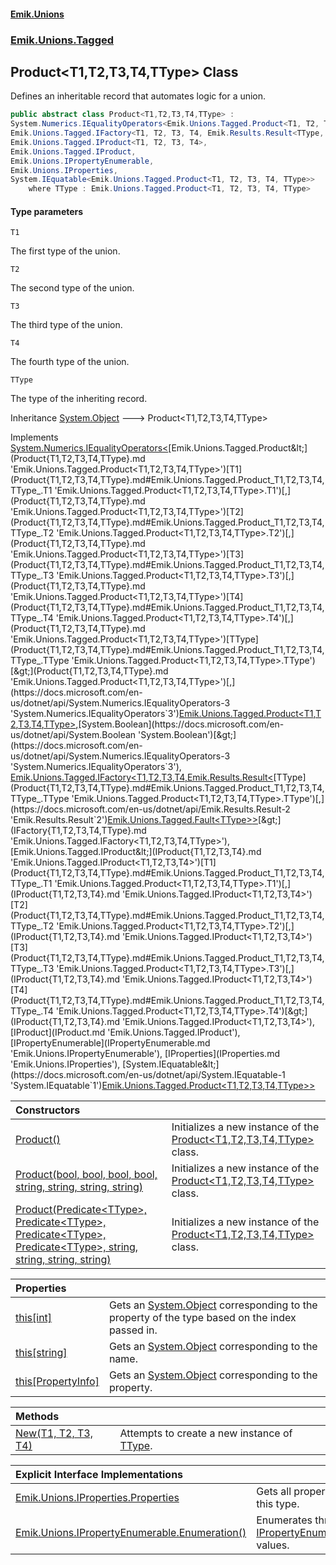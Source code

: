 #### [Emik.Unions](index.md 'index')
### [Emik.Unions.Tagged](Emik.Unions.Tagged.md 'Emik.Unions.Tagged')

## Product<T1,T2,T3,T4,TType> Class

Defines an inheritable record that automates logic for a union.

```csharp
public abstract class Product<T1,T2,T3,T4,TType> :
System.Numerics.IEqualityOperators<Emik.Unions.Tagged.Product<T1, T2, T3, T4, TType>, Emik.Unions.Tagged.Product<T1, T2, T3, T4, TType>, bool>,
Emik.Unions.Tagged.IFactory<T1, T2, T3, T4, Emik.Results.Result<TType, Emik.Unions.Tagged.Fault<TType>>>,
Emik.Unions.Tagged.IProduct<T1, T2, T3, T4>,
Emik.Unions.Tagged.IProduct,
Emik.Unions.IPropertyEnumerable,
Emik.Unions.IProperties,
System.IEquatable<Emik.Unions.Tagged.Product<T1, T2, T3, T4, TType>>
    where TType : Emik.Unions.Tagged.Product<T1, T2, T3, T4, TType>
```
#### Type parameters

<a name='Emik.Unions.Tagged.Product_T1,T2,T3,T4,TType_.T1'></a>

`T1`

The first type of the union.

<a name='Emik.Unions.Tagged.Product_T1,T2,T3,T4,TType_.T2'></a>

`T2`

The second type of the union.

<a name='Emik.Unions.Tagged.Product_T1,T2,T3,T4,TType_.T3'></a>

`T3`

The third type of the union.

<a name='Emik.Unions.Tagged.Product_T1,T2,T3,T4,TType_.T4'></a>

`T4`

The fourth type of the union.

<a name='Emik.Unions.Tagged.Product_T1,T2,T3,T4,TType_.TType'></a>

`TType`

The type of the inheriting record.

Inheritance [System.Object](https://docs.microsoft.com/en-us/dotnet/api/System.Object 'System.Object') &#129106; Product<T1,T2,T3,T4,TType>

Implements [System.Numerics.IEqualityOperators&lt;](https://docs.microsoft.com/en-us/dotnet/api/System.Numerics.IEqualityOperators-3 'System.Numerics.IEqualityOperators`3')[Emik.Unions.Tagged.Product&lt;](Product{T1,T2,T3,T4,TType}.md 'Emik.Unions.Tagged.Product<T1,T2,T3,T4,TType>')[T1](Product{T1,T2,T3,T4,TType}.md#Emik.Unions.Tagged.Product_T1,T2,T3,T4,TType_.T1 'Emik.Unions.Tagged.Product<T1,T2,T3,T4,TType>.T1')[,](Product{T1,T2,T3,T4,TType}.md 'Emik.Unions.Tagged.Product<T1,T2,T3,T4,TType>')[T2](Product{T1,T2,T3,T4,TType}.md#Emik.Unions.Tagged.Product_T1,T2,T3,T4,TType_.T2 'Emik.Unions.Tagged.Product<T1,T2,T3,T4,TType>.T2')[,](Product{T1,T2,T3,T4,TType}.md 'Emik.Unions.Tagged.Product<T1,T2,T3,T4,TType>')[T3](Product{T1,T2,T3,T4,TType}.md#Emik.Unions.Tagged.Product_T1,T2,T3,T4,TType_.T3 'Emik.Unions.Tagged.Product<T1,T2,T3,T4,TType>.T3')[,](Product{T1,T2,T3,T4,TType}.md 'Emik.Unions.Tagged.Product<T1,T2,T3,T4,TType>')[T4](Product{T1,T2,T3,T4,TType}.md#Emik.Unions.Tagged.Product_T1,T2,T3,T4,TType_.T4 'Emik.Unions.Tagged.Product<T1,T2,T3,T4,TType>.T4')[,](Product{T1,T2,T3,T4,TType}.md 'Emik.Unions.Tagged.Product<T1,T2,T3,T4,TType>')[TType](Product{T1,T2,T3,T4,TType}.md#Emik.Unions.Tagged.Product_T1,T2,T3,T4,TType_.TType 'Emik.Unions.Tagged.Product<T1,T2,T3,T4,TType>.TType')[&gt;](Product{T1,T2,T3,T4,TType}.md 'Emik.Unions.Tagged.Product<T1,T2,T3,T4,TType>')[,](https://docs.microsoft.com/en-us/dotnet/api/System.Numerics.IEqualityOperators-3 'System.Numerics.IEqualityOperators`3')[Emik.Unions.Tagged.Product&lt;](Product{T1,T2,T3,T4,TType}.md 'Emik.Unions.Tagged.Product<T1,T2,T3,T4,TType>')[T1](Product{T1,T2,T3,T4,TType}.md#Emik.Unions.Tagged.Product_T1,T2,T3,T4,TType_.T1 'Emik.Unions.Tagged.Product<T1,T2,T3,T4,TType>.T1')[,](Product{T1,T2,T3,T4,TType}.md 'Emik.Unions.Tagged.Product<T1,T2,T3,T4,TType>')[T2](Product{T1,T2,T3,T4,TType}.md#Emik.Unions.Tagged.Product_T1,T2,T3,T4,TType_.T2 'Emik.Unions.Tagged.Product<T1,T2,T3,T4,TType>.T2')[,](Product{T1,T2,T3,T4,TType}.md 'Emik.Unions.Tagged.Product<T1,T2,T3,T4,TType>')[T3](Product{T1,T2,T3,T4,TType}.md#Emik.Unions.Tagged.Product_T1,T2,T3,T4,TType_.T3 'Emik.Unions.Tagged.Product<T1,T2,T3,T4,TType>.T3')[,](Product{T1,T2,T3,T4,TType}.md 'Emik.Unions.Tagged.Product<T1,T2,T3,T4,TType>')[T4](Product{T1,T2,T3,T4,TType}.md#Emik.Unions.Tagged.Product_T1,T2,T3,T4,TType_.T4 'Emik.Unions.Tagged.Product<T1,T2,T3,T4,TType>.T4')[,](Product{T1,T2,T3,T4,TType}.md 'Emik.Unions.Tagged.Product<T1,T2,T3,T4,TType>')[TType](Product{T1,T2,T3,T4,TType}.md#Emik.Unions.Tagged.Product_T1,T2,T3,T4,TType_.TType 'Emik.Unions.Tagged.Product<T1,T2,T3,T4,TType>.TType')[&gt;](Product{T1,T2,T3,T4,TType}.md 'Emik.Unions.Tagged.Product<T1,T2,T3,T4,TType>')[,](https://docs.microsoft.com/en-us/dotnet/api/System.Numerics.IEqualityOperators-3 'System.Numerics.IEqualityOperators`3')[System.Boolean](https://docs.microsoft.com/en-us/dotnet/api/System.Boolean 'System.Boolean')[&gt;](https://docs.microsoft.com/en-us/dotnet/api/System.Numerics.IEqualityOperators-3 'System.Numerics.IEqualityOperators`3'), [Emik.Unions.Tagged.IFactory&lt;](IFactory{T1,T2,T3,T4,TType}.md 'Emik.Unions.Tagged.IFactory<T1,T2,T3,T4,TType>')[T1](Product{T1,T2,T3,T4,TType}.md#Emik.Unions.Tagged.Product_T1,T2,T3,T4,TType_.T1 'Emik.Unions.Tagged.Product<T1,T2,T3,T4,TType>.T1')[,](IFactory{T1,T2,T3,T4,TType}.md 'Emik.Unions.Tagged.IFactory<T1,T2,T3,T4,TType>')[T2](Product{T1,T2,T3,T4,TType}.md#Emik.Unions.Tagged.Product_T1,T2,T3,T4,TType_.T2 'Emik.Unions.Tagged.Product<T1,T2,T3,T4,TType>.T2')[,](IFactory{T1,T2,T3,T4,TType}.md 'Emik.Unions.Tagged.IFactory<T1,T2,T3,T4,TType>')[T3](Product{T1,T2,T3,T4,TType}.md#Emik.Unions.Tagged.Product_T1,T2,T3,T4,TType_.T3 'Emik.Unions.Tagged.Product<T1,T2,T3,T4,TType>.T3')[,](IFactory{T1,T2,T3,T4,TType}.md 'Emik.Unions.Tagged.IFactory<T1,T2,T3,T4,TType>')[T4](Product{T1,T2,T3,T4,TType}.md#Emik.Unions.Tagged.Product_T1,T2,T3,T4,TType_.T4 'Emik.Unions.Tagged.Product<T1,T2,T3,T4,TType>.T4')[,](IFactory{T1,T2,T3,T4,TType}.md 'Emik.Unions.Tagged.IFactory<T1,T2,T3,T4,TType>')[Emik.Results.Result&lt;](https://docs.microsoft.com/en-us/dotnet/api/Emik.Results.Result-2 'Emik.Results.Result`2')[TType](Product{T1,T2,T3,T4,TType}.md#Emik.Unions.Tagged.Product_T1,T2,T3,T4,TType_.TType 'Emik.Unions.Tagged.Product<T1,T2,T3,T4,TType>.TType')[,](https://docs.microsoft.com/en-us/dotnet/api/Emik.Results.Result-2 'Emik.Results.Result`2')[Emik.Unions.Tagged.Fault&lt;](Fault{T}.md 'Emik.Unions.Tagged.Fault<T>')[TType](Product{T1,T2,T3,T4,TType}.md#Emik.Unions.Tagged.Product_T1,T2,T3,T4,TType_.TType 'Emik.Unions.Tagged.Product<T1,T2,T3,T4,TType>.TType')[&gt;](Fault{T}.md 'Emik.Unions.Tagged.Fault<T>')[&gt;](https://docs.microsoft.com/en-us/dotnet/api/Emik.Results.Result-2 'Emik.Results.Result`2')[&gt;](IFactory{T1,T2,T3,T4,TType}.md 'Emik.Unions.Tagged.IFactory<T1,T2,T3,T4,TType>'), [Emik.Unions.Tagged.IProduct&lt;](IProduct{T1,T2,T3,T4}.md 'Emik.Unions.Tagged.IProduct<T1,T2,T3,T4>')[T1](Product{T1,T2,T3,T4,TType}.md#Emik.Unions.Tagged.Product_T1,T2,T3,T4,TType_.T1 'Emik.Unions.Tagged.Product<T1,T2,T3,T4,TType>.T1')[,](IProduct{T1,T2,T3,T4}.md 'Emik.Unions.Tagged.IProduct<T1,T2,T3,T4>')[T2](Product{T1,T2,T3,T4,TType}.md#Emik.Unions.Tagged.Product_T1,T2,T3,T4,TType_.T2 'Emik.Unions.Tagged.Product<T1,T2,T3,T4,TType>.T2')[,](IProduct{T1,T2,T3,T4}.md 'Emik.Unions.Tagged.IProduct<T1,T2,T3,T4>')[T3](Product{T1,T2,T3,T4,TType}.md#Emik.Unions.Tagged.Product_T1,T2,T3,T4,TType_.T3 'Emik.Unions.Tagged.Product<T1,T2,T3,T4,TType>.T3')[,](IProduct{T1,T2,T3,T4}.md 'Emik.Unions.Tagged.IProduct<T1,T2,T3,T4>')[T4](Product{T1,T2,T3,T4,TType}.md#Emik.Unions.Tagged.Product_T1,T2,T3,T4,TType_.T4 'Emik.Unions.Tagged.Product<T1,T2,T3,T4,TType>.T4')[&gt;](IProduct{T1,T2,T3,T4}.md 'Emik.Unions.Tagged.IProduct<T1,T2,T3,T4>'), [IProduct](IProduct.md 'Emik.Unions.Tagged.IProduct'), [IPropertyEnumerable](IPropertyEnumerable.md 'Emik.Unions.IPropertyEnumerable'), [IProperties](IProperties.md 'Emik.Unions.IProperties'), [System.IEquatable&lt;](https://docs.microsoft.com/en-us/dotnet/api/System.IEquatable-1 'System.IEquatable`1')[Emik.Unions.Tagged.Product&lt;](Product{T1,T2,T3,T4,TType}.md 'Emik.Unions.Tagged.Product<T1,T2,T3,T4,TType>')[T1](Product{T1,T2,T3,T4,TType}.md#Emik.Unions.Tagged.Product_T1,T2,T3,T4,TType_.T1 'Emik.Unions.Tagged.Product<T1,T2,T3,T4,TType>.T1')[,](Product{T1,T2,T3,T4,TType}.md 'Emik.Unions.Tagged.Product<T1,T2,T3,T4,TType>')[T2](Product{T1,T2,T3,T4,TType}.md#Emik.Unions.Tagged.Product_T1,T2,T3,T4,TType_.T2 'Emik.Unions.Tagged.Product<T1,T2,T3,T4,TType>.T2')[,](Product{T1,T2,T3,T4,TType}.md 'Emik.Unions.Tagged.Product<T1,T2,T3,T4,TType>')[T3](Product{T1,T2,T3,T4,TType}.md#Emik.Unions.Tagged.Product_T1,T2,T3,T4,TType_.T3 'Emik.Unions.Tagged.Product<T1,T2,T3,T4,TType>.T3')[,](Product{T1,T2,T3,T4,TType}.md 'Emik.Unions.Tagged.Product<T1,T2,T3,T4,TType>')[T4](Product{T1,T2,T3,T4,TType}.md#Emik.Unions.Tagged.Product_T1,T2,T3,T4,TType_.T4 'Emik.Unions.Tagged.Product<T1,T2,T3,T4,TType>.T4')[,](Product{T1,T2,T3,T4,TType}.md 'Emik.Unions.Tagged.Product<T1,T2,T3,T4,TType>')[TType](Product{T1,T2,T3,T4,TType}.md#Emik.Unions.Tagged.Product_T1,T2,T3,T4,TType_.TType 'Emik.Unions.Tagged.Product<T1,T2,T3,T4,TType>.TType')[&gt;](Product{T1,T2,T3,T4,TType}.md 'Emik.Unions.Tagged.Product<T1,T2,T3,T4,TType>')[&gt;](https://docs.microsoft.com/en-us/dotnet/api/System.IEquatable-1 'System.IEquatable`1')

| Constructors | |
| :--- | :--- |
| [Product()](Product{T1,T2,T3,T4,TType}..ctor.md 'Emik.Unions.Tagged.Product<T1,T2,T3,T4,TType>.Product()') | Initializes a new instance of the [Product&lt;T1,T2,T3,T4,TType&gt;](Product{T1,T2,T3,T4,TType}.md 'Emik.Unions.Tagged.Product<T1,T2,T3,T4,TType>') class. |
| [Product(bool, bool, bool, bool, string, string, string, string)](Product{T1,T2,T3,T4,TType}..ctor(Boolean,Boolean,Boolean,Boolean,String,String,String,String).md 'Emik.Unions.Tagged.Product<T1,T2,T3,T4,TType>.Product(bool, bool, bool, bool, string, string, string, string)') | Initializes a new instance of the [Product&lt;T1,T2,T3,T4,TType&gt;](Product{T1,T2,T3,T4,TType}.md 'Emik.Unions.Tagged.Product<T1,T2,T3,T4,TType>') class. |
| [Product(Predicate&lt;TType&gt;, Predicate&lt;TType&gt;, Predicate&lt;TType&gt;, Predicate&lt;TType&gt;, string, string, string, string)](Product{T1,T2,T3,T4,TType}..ctor(Predicate{TType},Predicate{TType},Predicate{TType},Predicate{TType},String,String,String,String).md 'Emik.Unions.Tagged.Product<T1,T2,T3,T4,TType>.Product(System.Predicate<TType>, System.Predicate<TType>, System.Predicate<TType>, System.Predicate<TType>, string, string, string, string)') | Initializes a new instance of the [Product&lt;T1,T2,T3,T4,TType&gt;](Product{T1,T2,T3,T4,TType}.md 'Emik.Unions.Tagged.Product<T1,T2,T3,T4,TType>') class. |

| Properties | |
| :--- | :--- |
| [this[int]](Product{T1,T2,T3,T4,TType}.Item(Int32).md 'Emik.Unions.Tagged.Product<T1,T2,T3,T4,TType>.this[int]') | Gets an [System.Object](https://docs.microsoft.com/en-us/dotnet/api/System.Object 'System.Object') corresponding to the property of the type based on the index passed in. |
| [this[string]](Product{T1,T2,T3,T4,TType}.Item(String).md 'Emik.Unions.Tagged.Product<T1,T2,T3,T4,TType>.this[string]') | Gets an [System.Object](https://docs.microsoft.com/en-us/dotnet/api/System.Object 'System.Object') corresponding to the name. |
| [this[PropertyInfo]](Product{T1,T2,T3,T4,TType}.Item(PropertyInfo).md 'Emik.Unions.Tagged.Product<T1,T2,T3,T4,TType>.this[System.Reflection.PropertyInfo]') | Gets an [System.Object](https://docs.microsoft.com/en-us/dotnet/api/System.Object 'System.Object') corresponding to the property. |

| Methods | |
| :--- | :--- |
| [New(T1, T2, T3, T4)](Product{T1,T2,T3,T4,TType}.New(T1,T2,T3,T4).md 'Emik.Unions.Tagged.Product<T1,T2,T3,T4,TType>.New(T1, T2, T3, T4)') | Attempts to create a new instance of [TType](Product{T1,T2,T3,T4,TType}.md#Emik.Unions.Tagged.Product_T1,T2,T3,T4,TType_.TType 'Emik.Unions.Tagged.Product<T1,T2,T3,T4,TType>.TType'). |

| Explicit Interface Implementations | |
| :--- | :--- |
| [Emik.Unions.IProperties.Properties](Product{T1,T2,T3,T4,TType}.Emik.Unions.IProperties.Properties.md 'Emik.Unions.Tagged.Product<T1,T2,T3,T4,TType>.Emik.Unions.IProperties.Properties') | Gets all properties of this type. |
| [Emik.Unions.IPropertyEnumerable.Enumeration()](Product{T1,T2,T3,T4,TType}.Emik.Unions.IPropertyEnumerable.Enumeration.md 'Emik.Unions.Tagged.Product<T1,T2,T3,T4,TType>.Emik.Unions.IPropertyEnumerable.Enumeration()') | Enumerates through a [IPropertyEnumerable](IPropertyEnumerable.md 'Emik.Unions.IPropertyEnumerable')'s values. |
